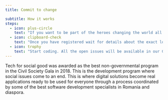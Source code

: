 ```yaml
---
title: Commit to change

subtitle: How it works
steps:
  - icon: plus-circle
    text: "If you want to be part of the heroes changing the world all you have to do is register for the next Hack Day. You can work online or join one of the events in Bucharest, Iasi, Cluj-Napoca or Timisoara."
  - icon: clipboard-check
    text: "Once you have registered wait for details about the exact location and how you can contribute. Meanwhile, you can pass the news to your friends about the event and bring in more people in your superhero team! "
  - icon: trophy
    text: "Start coding. All the open issues will be available in our GitHub repo, the Code for Romania Tech team will be available for any question throughout the entire day.<br>Commit. Pull Request. Save the world."
---
```


Tech for social good was awarded as the best non-governmental program in the Civil Society Gala in 2018. This is the development program where social issues come to an end. This is where digital  solutions  become real applications ready to be used for everyone through a process coordinated by some of the best software development specialists in Romania and diaspora.
